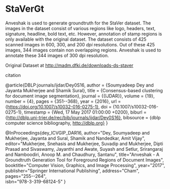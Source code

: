 # StaVerGt

Anveshak is used to generate groundtruth for the StaVer dataset. The images in the dataset consist of 
various regions like logo, headers, text, signature, headline, bold text, etc. 
However, annotation of stamp regions is only available with the original dataset. 
The dataset consists of 425 scanned images in $600$, $300$, and $200$ $dpi$ resolutions. 
Out of these 425 images, 344 images contain non overlapping regions. 
Anveshak is used to annotate these 344 images of 300 dpi resolution.

Original Dataset at http://madm.dfki.de/downloads-ds-staver

citation

@article{DBLP:journals/ijdar/Dey0S16,
  author    = {Soumyadeep Dey and
               Jayanta Mukherjee and
               Shamik Sural},
  title     = {Consensus-based clustering for document image segmentation},
  journal   = {{IJDAR}},
  volume    = {19},
  number    = {4},
  pages     = {351--368},
  year      = {2016},
  url       = {https://doi.org/10.1007/s10032-016-0275-1},
  doi       = {10.1007/s10032-016-0275-1},
  timestamp = {Wed, 17 May 2017 01:00:00 +0200},
  biburl    = {http://dblp.uni-trier.de/rec/bib/journals/ijdar/Dey0S16},
  bibsource = {dblp computer science bibliography, http://dblp.org}
}

@InProceedings{dey_ICVGIP_DAR16, 
author="Dey, Soumyadeep and Mukherjee, Jayanta and Sural, Shamik and Nandedkar, Amit Vijay", 
editor="Mukherjee, Snehasis and Mukherjee, Suvadip and Mukherjee, Dipti Prasad and Sivaswamy, Jayanthi and Awate, Suyash and Setlur, Srirangaraj and Namboodiri, Anoop M. and Chaudhury, Santanu", 
title="Anveshak - A Groundtruth Generation Tool for Foreground Regions of Document Images", 
booktitle="Computer Vision, Graphics, and Image Processing", 
year="2017", 
publisher="Springer International Publishing", 
address="Cham", 
pages="255--264",  
isbn="978-3-319-68124-5" }

